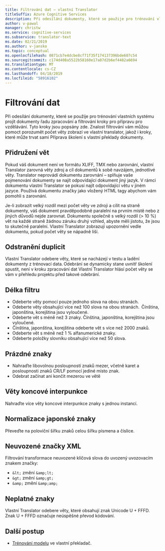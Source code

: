 ```yaml
---
title: Filtrování dat – vlastní Translator
titleSuffix: Azure Cognitive Services
description: Při odesílání dokumenty, které se použije pro trénování vlastních systému projít dokumenty řadu zpracování a filtrování kroky pro přípravu pro vzdělávání.
author: v-pawal
manager: christw
ms.service: cognitive-services
ms.subservice: translator-text
ms.date: 02/21/2019
ms.author: v-jansko
ms.topic: conceptual
ms.openlocfilehash: 0871cb7e4dcbe8cf71f35f174137396bde607c54
ms.sourcegitcommit: c174d408a5522b58160e17a87d2b6ef4482a6694
ms.translationtype: MT
ms.contentlocale: cs-CZ
ms.lasthandoff: 04/18/2019
ms.locfileid: "58916102"
---
```

# <a name="data-filtering"></a>Filtrování dat

Při odesílání dokumenty, které se použije pro trénování vlastních systému projít dokumenty řadu zpracování a filtrování kroky pro přípravu pro vzdělávání. Tyto kroky jsou popsány zde. Znalost filtrování vám můžou pomoct porozumět počet věty zobrazí ve vlastní translator, jakož i kroky, které může trvat sami Příprava školení s vlastní překlady dokumenty.

## <a name="sentence-alignment"></a>Přidružení vět
Pokud váš dokument není ve formátu XLIFF, TMX nebo zarovnání, vlastní Translator zarovná věty zdroj a cíl dokumentů k sobě navzájem, jednotlivé věty. Translator neprovádí dokumentu zarovnání – splňuje vaše pojmenování dokumenty se najít odpovídající dokument jiný jazyk. V rámci dokumentu vlastní Translator se pokusí najít odpovídající větu v jiném jazyce. Používá dokumentu značky jako vložený HTML tagy abychom vám pomohli s zarovnání.  

Je-li zobrazit velký rozdíl mezi počet věty ve zdroji a cílit na straně dokumenty, váš dokument pravděpodobně paralelní na prvním místě nebo z jiných důvodů nejde zarovnat. Dokumentu společně s velký rozdíl (> 10 %) vět na každé straně žádnou záruku druhý vzhled, abyste měli jistotu, že jsou to skutečně paralelní. Vlastní Translator zobrazují upozornění vedle dokumentu, pokud počet věty se nápadně liší.  


## <a name="deduplication"></a>Odstranění duplicit
Vlastní Translator odebere věty, které se nacházejí v testu a ladění dokumenty z trénovací data. Odebrání se dynamicky stane uvnitř školení spustit, není v kroku zpracování dat Vlastní Translator hlásí počet věty se vám v přehledu projektu před takové odebrání.  

## <a name="length-filter"></a>Délka filtru
* Odeberte věty pomocí pouze jednoho slova na obou stranách.
* Odeberte věty obsahující více než 100 slova na obou stranách.  Čínština, japonština, korejština jsou vyloučené.
* Odeberte vět s méně než 3 znaky. Čínština, japonština, korejština jsou vyloučené.
* Čínština, japonština, korejština odeberte vět s více než 2000 znaků.
* Odeberte vět s méně než 1 % alfanumerické znaky.
* Odeberte položky slovníku obsahující více než 50 slova.

## <a name="white-space"></a>Prázdné znaky
* Nahraďte libovolnou posloupností znaků mezer, včetně karet a posloupnosti znaků CR/LF pomocí jediné místo znak.
* Odebrat začínat ani končit mezerou ve větě

## <a name="sentence-end-punctuation"></a>Věty koncové interpunkce
Nahraďte více věty koncové interpunkce znaky s jednou instancí.  

## <a name="japanese-character-normalization"></a>Normalizace japonské znaky
Převeďte na poloviční šířku znaků celou šířku písmena a číslice.

## <a name="unescaped-xml-tags"></a>Neuvozené značky XML
Filtrování transformace neuvozené klíčová slova do uvozený uvozovacím znakem značky:
* `&lt;` změní `&amp;lt;`
* `&gt;` změní `&amp;gt;`
* `&amp;` změní `&amp;amp;`

## <a name="invalid-characters"></a>Neplatné znaky
Vlastní Translator odebere věty, které obsahují znak Unicode U + FFFD. Znak U + FFFD označuje neúspěšné převod kódování.

## <a name="next-steps"></a>Další postup

- [Trénování modelu](how-to-train-model.md) ve vlastní překladač.
